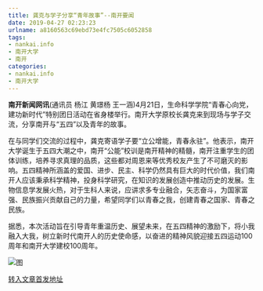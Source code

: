 ```yaml
---
title: 龚克与学子分享“青年故事”--南开要闻
date: 2019-04-27 02:23:23
urlname: a8160563c69ebd73e4fc7505c6052858
tags: 
- nankai.info
- 南开大学
- 南开
categories:
- nankai.info
- 南开大学
---
```


**南开新闻网讯**(通讯员 杨江 黄璟杨 王一涵)4月21日，生命科学学院“青春心向党，建功新时代”特别团日活动在省身楼举行。南开大学原校长龚克来到现场与学子交流，分享南开与“五四”以及青年的故事。

在与同学们交流的过程中，龚克寄语学子要“立公增能，青春永驻”。他表示，南开大学诞生于五四大潮之中，南开“公能”校训是南开精神的精髓，南开注重学生的团体训练，培养寻求真理的品质，这些都对周恩来等优秀校友产生了不可磨灭的影响。五四精神所涵盖的爱国、进步、民主、科学仍然具有巨大的时代价值，我们南开人应该秉承科学精神，投身科学研究，在知识的发展创造中推动历史的发展。生物信息学发展火热，对于生科人来说，应讲求多专业融合，矢志奋斗，为国家富强、民族振兴贡献自己的力量，希望同学们以青春之我，创建青春之国家、青春之民族。

据悉，本次活动旨在引导青年重温历史、展望未来，在五四精神的激励下，将小我融入大我，树立新时代南开人的历史使命感，以奋进的精神风貌迎接五四运动100周年和南开大学建校100周年。

![图](http://news.nankai.edu.cn/pic/0/00/35/04/350404_983808.jpg)

[转入文章首发地址](http://news.nankai.edu.cn/nkyw/system/2019/04/22/000446335.shtml)